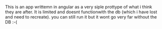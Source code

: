This is an app writtemn in angular as a very siple prottype of what i think they are after. It is limited and doesnt functionwith the db (which i have lost and need to recreate). you can still run it but it wont go very far without the DB :-(

